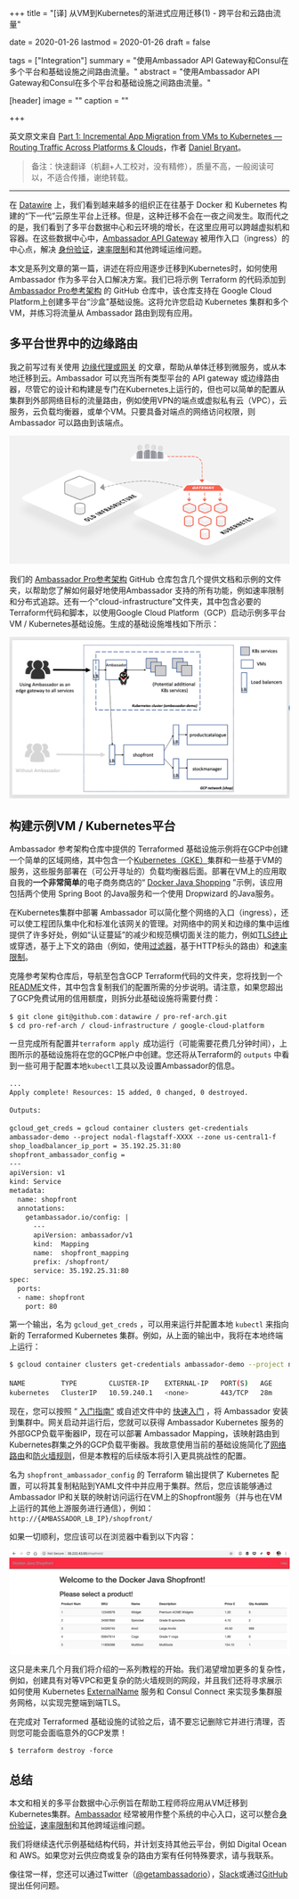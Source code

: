 +++
title = "[译] 从VM到Kubernetes的渐进式应用迁移(1) - 跨平台和云路由流量"

date = 2020-01-26
lastmod = 2020-01-26
draft = false

tags = ["Integration"]
summary = "使用Ambassador API Gateway和Consul在多个平台和基础设施之间路由流量。"
abstract = "使用Ambassador API Gateway和Consul在多个平台和基础设施之间路由流量。"

[header]
image = ""
caption = ""

+++

英文原文来自 [Part 1: Incremental App Migration from VMs to Kubernetes — Routing Traffic Across Platforms & Clouds](https://blog.getambassador.io/routing-in-a-multi-platform-data-center-from-vms-to-kubernetes-via-ambassador-47bbe658683c)，作者 [Daniel Bryant](https://blog.getambassador.io/@danielbryantuk)。

> 备注：快速翻译（机翻+人工校对，没有精修），质量不高，一般阅读可以，不适合传播，谢绝转载。

------



在 [Datawire](https://www.datawire.io/) 上，我们看到越来越多的组织正在往基于 Docker 和 Kubernetes 构建的“下一代”云原生平台上迁移。但是，这种迁移不会在一夜之间发生。取而代之的是，我们看到了多平台数据中心和云环境的增长，在这里应用可以跨越虚拟机和容器。在这些数据中心中，[Ambassador API Gateway](https://www.getambassador.io/) 被用作入口（ingress）的中心点，解决 [身份验证](https://www.getambassador.io/concepts/auth-overview)，[速率限制](https://www.getambassador.io/user-guide/rate-limiting)和其他跨域运维问题。

本文是系列文章的第一篇，讲述在将应用逐步迁移到Kubernetes时，如何使用 Ambassador 作为多平台入口解决方案。我们已将示例 Terraform 的代码添加到 [Ambassador Pro参考架构](https://github.com/datawire/pro-ref-arch)  的 GitHub 仓库中，该仓库支持在 Google Cloud Platform上创建多平台“沙盒”基础设施。这将允许您启动 Kubernetes 集群和多个VM，并练习将流量从 Ambassador 路由到现有应用。

## 多平台世界中的边缘路由

我之前写过有关使用 [边缘代理或网关](https://itnext.io/using-api-gateways-to-facilitate-your-transition-from-monolith-to-microservices-c08fe3489237) 的文章，帮助从单体迁移到微服务，或从本地迁移到云。Ambassador 可以充当所有类型平台的 API gateway 或边缘路由器，尽管它的设计和构建是专门在Kubernetes上运行的，但也可以简单的配置从集群到外部网络目标的流量路由，例如使用VPN的端点或虚拟私有云（VPC），云服务，云负载均衡器，或单个VM。只要具备对端点的网络访问权限，则 Ambassador 可以路由到该端点。

![](images/edge-proxy.png)

我们的 [Ambassador Pro参考架构](https://github.com/datawire/pro-ref-arch) GitHub 仓库包含几个提供文档和示例的文件夹，以帮助您了解如何最好地使用Ambassador 支持的所有功能，例如速率限制和分布式追踪。还有一个“cloud-infrastructure”文件夹，其中包含必要的Terraform代码和脚本，以使用Google Cloud Platform（GCP）启动示例多平台 VM / Kubernetes基础设施。生成的基础设施堆栈如下所示：

![](images/infrastructure-stack.png)

## 构建示例VM / Kubernetes平台

Ambassador 参考架构仓库中提供的 Terraformed 基础设施示例将在GCP中创建一个简单的区域网络，其中包含一个[Kubernetes（GKE）](https://cloud.google.com/kubernetes-engine/)集群和一些基于VM的服务，这些服务部署在（可公开寻址的）负载均衡器后面。部署在VM上的应用取自我的**一个非常简单**的电子商务商店的“ [Docker Java Shopping](https://github.com/danielbryantuk/oreilly-docker-java-shopping) ”示例，该应用包括两个使用 Spring Boot 的Java服务和一个使用 Dropwizard 的Java服务。

在Kubernetes集群中部署 Ambassador 可以简化整个网络的入口（ingress），还可以使工程团队集中化和标准化该网关的管理。对网络中的网关和边缘的集中运维提供了许多好处，例如“认证蔓延”的减少和规范横切面关注的能力，例如[TLS终止](https://www.getambassador.io/user-guide/tls-termination/)或穿透，基于上下文的路由（例如，使用[过滤器](https://www.getambassador.io/reference/filter-reference/)，基于HTTP标头的路由）和[速率限制](https://www.getambassador.io/user-guide/advanced-rate-limiting)。

克隆参考架构仓库后，导航至包含GCP Terraform代码的文件夹，您将找到一个[README](https://github.com/datawire/pro-ref-arch/blob/master/cloud-infrastructure/google-cloud-platform/README.md)文件，其中包含复制我们的配置所需的分步说明。请注意，如果您超出了GCP免费试用的信用额度，则拆分此基础设施将需要付费：

```
$ git clone git@github.com：datawire / pro-ref-arch.git 
$ cd pro-ref-arch / cloud-infrastructure / google-cloud-platform
```

一旦完成所有配置并`terraform apply `成功运行（可能需要花费几分钟时间），上图所示的基础设施将在您的GCP帐户中创建。您还将从Terraform的 `outputs` 中看到一些可用于配置本地`kubectl`工具以及设置Ambassador的信息。

```
...
Apply complete! Resources: 15 added, 0 changed, 0 destroyed.

Outputs:

gcloud_get_creds = gcloud container clusters get-credentials ambassador-demo --project nodal-flagstaff-XXXX --zone us-central1-f
shop_loadbalancer_ip_port = 35.192.25.31:80
shopfront_ambassador_config =
---
apiVersion: v1
kind: Service
metadata:
  name: shopfront
  annotations:
    getambassador.io/config: |
      ---
      apiVersion: ambassador/v1
      kind:  Mapping
      name:  shopfront_mapping
      prefix: /shopfront/
      service: 35.192.25.31:80
spec:
  ports:
  - name: shopfront
    port: 80
```

第一个输出，名为 `gcloud_get_creds` ，可以用来运行并配置本地 `kubectl` 来指向新的 Terraformed Kubernetes 集群。例如，从上面的输出中，我将在本地终端上运行：

```bash
$ gcloud container clusters get-credentials ambassador-demo --project nodal-flagstaff-XXXX --zone us-central1-f$ kubectl get svc

NAME         TYPE        CLUSTER-IP    EXTERNAL-IP   PORT(S)   AGE
kubernetes   ClusterIP   10.59.240.1   <none>        443/TCP   28m
```

现在，您可以按照 “ [入门指南”](https://www.getambassador.io/user-guide/getting-started/) 或自述文件中的 [快速入门](https://www.getambassador.io/user-guide/getting-started/) ，将 Ambassador 安装到集群中。网关启动并运行后，您就可以获得 Ambassador Kubernetes 服务的外部GCP负载平衡器IP，现在可以部署 Ambassador Mapping，该映射路由到Kubernetes群集之外的GCP负载平衡器。我故意使用当前的基础设施简化了[网络路由](https://cloud.google.com/vpc/docs/routes)和[防火墙规则](https://cloud.google.com/vpc/docs/firewalls)，但是本教程的后续版本将引入更具挑战性的配置。

名为 `shopfront_ambassador_config` 的 Terraform 输出提供了 Kubernetes 配置，可以将其复制粘贴到YAML文件中并应用于集群。然后，您应该能够通过 Ambassador IP和关联的映射访问运行在VM上的Shopfront服务（并与也在VM上运行的其他上游服务进行通信），例如：`http://{AMBASSADOR_LB_IP}/shopfront/`

如果一切顺利，您应该可以在浏览器中看到以下内容：

![](images/shopfront.png)

这只是未来几个月我们将介绍的一系列教程的开始。我们渴望增加更多的复杂性，例如，创建具有对等VPC和更复杂的防火墙规则的网段，并且我们还将寻求展示如何使用 Kubernetes [ExternalName](https://kubernetes.io/docs/concepts/services-networking/service/#externalname) 服务和 Consul Connect 来实现多集群服务网格，以实现完整端到端TLS。

在完成对 Terraformed 基础设施的试验之后，请不要忘记删除它并进行清理，否则您可能会面临意外的GCP发票！

```
$ terraform destroy -force
```

## 总结

本文和相关的多平台数据中心示例旨在帮助工程师将应用从VM迁移到Kubernetes集群。[Ambassador](https://www.getambassador.io/) 经常被用作整个系统的中心入口，这可以整合[身份验证](https://www.getambassador.io/concepts/auth-overview)，[速率限制](https://www.getambassador.io/user-guide/rate-limiting)和其他跨域运维问题。

我们将继续迭代示例基础结构代码，并计划支持其他云平台，例如 Digital Ocean 和 AWS。如果您对云供应商或复杂的路由方案有任何特殊要求，请与我联系。

像往常一样，您还可以通过Twitter（[@getambassadorio](https://twitter.com/getambassadorio)），[Slack](https://d6e.co/slack)或通过[GitHub](https://github.com/datawire/ambassador)提出任何问题。